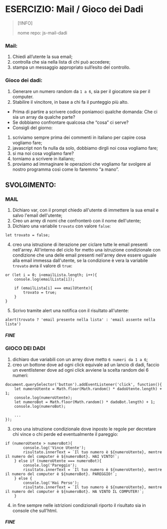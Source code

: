 # ESERCIZIO: Mail / Gioco dei Dadi

>[!INFO]
>
> nome repo: js-mail-dadi

### Mail:
1. Chiedi all’utente la sua email;
2. controlla che sia nella lista di chi può accedere;
3. stampa un messaggio appropriato sull’esito del controllo.

### Gioco dei dadi:
1. Generare un numero random da `1 a 6`, sia per il giocatore sia per il computer.
2. Stabilire il vincitore, in base a chi fa il punteggio più alto.
- Prima di partire a scrivere codice poniamoci qualche domanda:
Che ci sia un array da qualche parte?
- Se dobbiamo confrontare qualcosa che “cosa” ci serve?
- Consigli del giorno:
1. scriviamo sempre prima dei commenti in italiano per capire cosa vogliamo fare;
2. javascript non fa nulla da solo, dobbiamo dirgli noi cosa vogliamo fare;
3. si ma noi cosa vogliamo fare?
4. torniamo a scrivere in italiano;
5. proviamo ad immaginare le operazioni che vogliamo far svolgere al nostro programma così come lo faremmo “a mano”.

## SVOLGIMENTO:
### MAIL
1. Dichiaro var, con il prompt chiedo all'utente di immettere la sua email e salvo l'email dell'utente;
2. Creo un arrey di nomi che confronterò con il nome dell'utente;
3. Dichiaro una variabile `trovato` con valore `false`:
```
let trovato = false;
```
4. creo una istruzione di iterazione per ciclare tutte le email presenti nell'arrey. All'interno del ciclo for metto una istruzione condizionale con condizione che una delle email presenti nell'arrey deve essere uguale alla email immessa dall'utente, se la condizione è vera la variabile `trovato` avra il valore di `true`:
```
or (let i = 0; i<emailLista.length; i++){
    console.log(emailLista[i]);

    if (emailLista[i] === emailUtente){
        trovato = true;
    }    
}
```
5. Scrivo tramite alert una notifica con il risultato all'utente:
```
alert(trovato ? 'email presente nella lista' : 'email assente nella lista')

```
##### FINE

### GIOCO DEI DADI
1. dichiaro due variabili con un arrey dove metto `6 numeri da 1 a 6`;
2. creo un bottone dove ad ogni click equivale ad un lancio di dadi, faccio un eventlistener dove ad ogni click avviene la scelta random dei 6 numeri:
```
document.querySelector('button').addEventListener('click', function(){
    let numeroUtente = Math.floor(Math.random() * dadoUtente.length) + 1;
    console.log(numeroUtente);
    let numeroBot = Math.floor(Math.random() * dadoBot.length) + 1;
    console.log(numeroBot);

    ...
});
```
3. creo una istruzione condizionale dove inposto le regole per decretare chi vince o chi perde ed eventualmente il pareggio:
```
if (numeroUtente > numeroBot){
        console.log('Vince Utente');
        risultato.innerText = `Il tuo numero è ${numeroUtente}, mentre il numero del computer è ${numeroBot}. HAI VINTO!`;
    } else if (numeroUtente === numeroBot){
        console.log('Pareggio');
        risultato.innerText = `Il tuo numero è ${numeroUtente}, mentre il numero del computer è ${numeroBot}. PAREGGIO!`;
    } else {
        console.log('Hai Perso');
        risultato.innerText = `Il tuo numero è ${numeroUtente}, mentre il numero del computer è ${numeroBot}. HA VINTO IL COMPUTER!`;
    }
```
4. in fine sempre nelle istrizioni condizionali riporto il risultato sia in console che sull'html.

##### FINE
